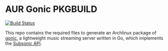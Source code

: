 
# AUR Gonic PKGBUILD

[![Build Status](https://cloud.drone.io/api/badges/dpertin/aur-gonic/status.svg)](https://cloud.drone.io/dpertin/aur-gonic)

This repo contains the required files to generate an Archlinux package of
[gonic](https://github.com/sentriz/gonic),
a lightweight music streaming server written in Go, which implements the
[Subsonic API](http://www.subsonic.org/pages/api.jsp).

